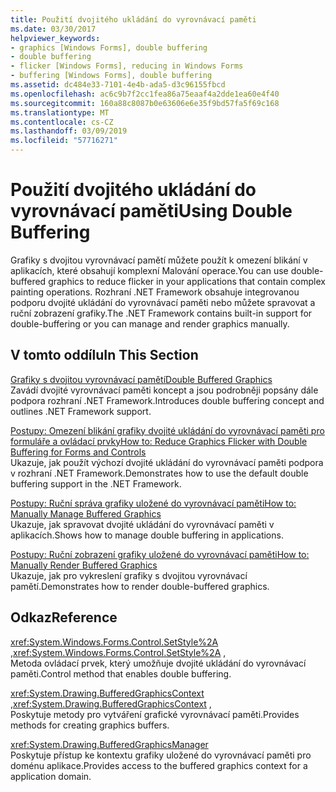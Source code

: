 ```yaml
---
title: Použití dvojitého ukládání do vyrovnávací paměti
ms.date: 03/30/2017
helpviewer_keywords:
- graphics [Windows Forms], double buffering
- double buffering
- flicker [Windows Forms], reducing in Windows Forms
- buffering [Windows Forms], double buffering
ms.assetid: dc484e33-7101-4e4b-ada5-d3c96155fbcd
ms.openlocfilehash: ac6c9b7f2cc1fea86a75eaaf4a2dde1ea60e4f40
ms.sourcegitcommit: 160a88c8087b0e63606e6e35f9bd57fa5f69c168
ms.translationtype: MT
ms.contentlocale: cs-CZ
ms.lasthandoff: 03/09/2019
ms.locfileid: "57716271"
---
```

# <a name="using-double-buffering"></a><span data-ttu-id="5f8c7-102">Použití dvojitého ukládání do vyrovnávací paměti</span><span class="sxs-lookup"><span data-stu-id="5f8c7-102">Using Double Buffering</span></span>
<span data-ttu-id="5f8c7-103">Grafiky s dvojitou vyrovnávací pamětí můžete použít k omezení blikání v aplikacích, které obsahují komplexní Malování operace.</span><span class="sxs-lookup"><span data-stu-id="5f8c7-103">You can use double-buffered graphics to reduce flicker in your applications that contain complex painting operations.</span></span> <span data-ttu-id="5f8c7-104">Rozhraní .NET Framework obsahuje integrovanou podporu dvojité ukládání do vyrovnávací paměti nebo můžete spravovat a ruční zobrazení grafiky.</span><span class="sxs-lookup"><span data-stu-id="5f8c7-104">The .NET Framework contains built-in support for double-buffering or you can manage and render graphics manually.</span></span>  
  
## <a name="in-this-section"></a><span data-ttu-id="5f8c7-105">V tomto oddílu</span><span class="sxs-lookup"><span data-stu-id="5f8c7-105">In This Section</span></span>  
 [<span data-ttu-id="5f8c7-106">Grafiky s dvojitou vyrovnávací pamětí</span><span class="sxs-lookup"><span data-stu-id="5f8c7-106">Double Buffered Graphics</span></span>](double-buffered-graphics.md)  
 <span data-ttu-id="5f8c7-107">Zavádí dvojité vyrovnávací paměti koncept a jsou podrobněji popsány dále podpora rozhraní .NET Framework.</span><span class="sxs-lookup"><span data-stu-id="5f8c7-107">Introduces double buffering concept and outlines .NET Framework support.</span></span>  
  
 [<span data-ttu-id="5f8c7-108">Postupy: Omezení blikání grafiky dvojité ukládání do vyrovnávací paměti pro formuláře a ovládací prvky</span><span class="sxs-lookup"><span data-stu-id="5f8c7-108">How to: Reduce Graphics Flicker with Double Buffering for Forms and Controls</span></span>](how-to-reduce-graphics-flicker-with-double-buffering-for-forms-and-controls.md)  
 <span data-ttu-id="5f8c7-109">Ukazuje, jak použít výchozí dvojité ukládání do vyrovnávací paměti podpora v rozhraní .NET Framework.</span><span class="sxs-lookup"><span data-stu-id="5f8c7-109">Demonstrates how to use the default double buffering support in the .NET Framework.</span></span>  
  
 [<span data-ttu-id="5f8c7-110">Postupy: Ruční správa grafiky uložené do vyrovnávací paměti</span><span class="sxs-lookup"><span data-stu-id="5f8c7-110">How to: Manually Manage Buffered Graphics</span></span>](how-to-manually-manage-buffered-graphics.md)  
 <span data-ttu-id="5f8c7-111">Ukazuje, jak spravovat dvojité ukládání do vyrovnávací paměti v aplikacích.</span><span class="sxs-lookup"><span data-stu-id="5f8c7-111">Shows how to manage double buffering in applications.</span></span>  
  
 [<span data-ttu-id="5f8c7-112">Postupy: Ruční zobrazení grafiky uložené do vyrovnávací paměti</span><span class="sxs-lookup"><span data-stu-id="5f8c7-112">How to: Manually Render Buffered Graphics</span></span>](how-to-manually-render-buffered-graphics.md)  
 <span data-ttu-id="5f8c7-113">Ukazuje, jak pro vykreslení grafiky s dvojitou vyrovnávací pamětí.</span><span class="sxs-lookup"><span data-stu-id="5f8c7-113">Demonstrates how to render double-buffered graphics.</span></span>  
  
## <a name="reference"></a><span data-ttu-id="5f8c7-114">Odkaz</span><span class="sxs-lookup"><span data-stu-id="5f8c7-114">Reference</span></span>  
 <span data-ttu-id="5f8c7-115"><xref:System.Windows.Forms.Control.SetStyle%2A> ,</span><span class="sxs-lookup"><span data-stu-id="5f8c7-115"><xref:System.Windows.Forms.Control.SetStyle%2A> ,</span></span>  
 <span data-ttu-id="5f8c7-116">Metoda ovládací prvek, který umožňuje dvojité ukládání do vyrovnávací paměti.</span><span class="sxs-lookup"><span data-stu-id="5f8c7-116">Control method that enables double buffering.</span></span>  
  
 <span data-ttu-id="5f8c7-117"><xref:System.Drawing.BufferedGraphicsContext> ,</span><span class="sxs-lookup"><span data-stu-id="5f8c7-117"><xref:System.Drawing.BufferedGraphicsContext> ,</span></span>  
 <span data-ttu-id="5f8c7-118">Poskytuje metody pro vytváření grafické vyrovnávací paměti.</span><span class="sxs-lookup"><span data-stu-id="5f8c7-118">Provides methods for creating graphics buffers.</span></span>  
  
 <xref:System.Drawing.BufferedGraphicsManager>  
 <span data-ttu-id="5f8c7-119">Poskytuje přístup ke kontextu grafiky uložené do vyrovnávací paměti pro doménu aplikace.</span><span class="sxs-lookup"><span data-stu-id="5f8c7-119">Provides access to the buffered graphics context for a application domain.</span></span>
